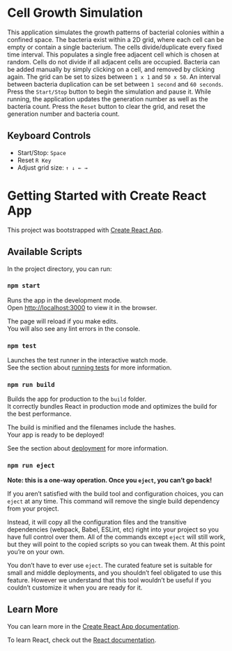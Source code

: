 # Cell Growth Simulation
This application simulates the growth patterns of bacterial colonies within a confined space.
The bacteria exist within a 2D grid, where each cell can be empty or contain a single bacterium.
The cells divide/duplicate every fixed time interval. This populates a single free adjacent cell which is chosen at random.
Cells do not divide if all adjacent cells are occupied.
Bacteria can be added  manually by simply clicking on a cell, and removed by clicking again.
The grid can be set to sizes between `1 x 1` and `50 x 50`.
An interval between bacteria duplication can be set between `1 second` and `60 seconds`.
Press the `Start/Stop` button to begin the simulation and pause it. While running, the application updates the generation number as well as the bacteria count.
Press the `Reset` button to clear the grid, and reset the generation number and bacteria count.
## Keyboard Controls
- Start/Stop: `Space` 
- Reset `R Key`
- Adjust grid size: `↑ ↓ ← →`


# Getting Started with Create React App

This project was bootstrapped with [Create React App](https://github.com/facebook/create-react-app).

## Available Scripts

In the project directory, you can run:

### `npm start`

Runs the app in the development mode.\
Open [http://localhost:3000](http://localhost:3000) to view it in the browser.

The page will reload if you make edits.\
You will also see any lint errors in the console.

### `npm test`

Launches the test runner in the interactive watch mode.\
See the section about [running tests](https://facebook.github.io/create-react-app/docs/running-tests) for more information.

### `npm run build`

Builds the app for production to the `build` folder.\
It correctly bundles React in production mode and optimizes the build for the best performance.

The build is minified and the filenames include the hashes.\
Your app is ready to be deployed!

See the section about [deployment](https://facebook.github.io/create-react-app/docs/deployment) for more information.

### `npm run eject`

**Note: this is a one-way operation. Once you `eject`, you can’t go back!**

If you aren’t satisfied with the build tool and configuration choices, you can `eject` at any time. This command will remove the single build dependency from your project.

Instead, it will copy all the configuration files and the transitive dependencies (webpack, Babel, ESLint, etc) right into your project so you have full control over them. All of the commands except `eject` will still work, but they will point to the copied scripts so you can tweak them. At this point you’re on your own.

You don’t have to ever use `eject`. The curated feature set is suitable for small and middle deployments, and you shouldn’t feel obligated to use this feature. However we understand that this tool wouldn’t be useful if you couldn’t customize it when you are ready for it.

## Learn More

You can learn more in the [Create React App documentation](https://facebook.github.io/create-react-app/docs/getting-started).

To learn React, check out the [React documentation](https://reactjs.org/).
